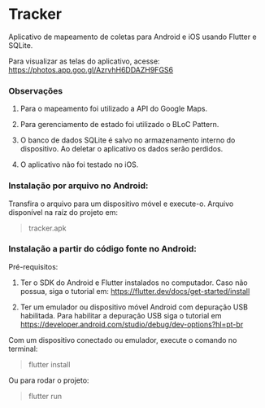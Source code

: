 # Tracker

Aplicativo de mapeamento de coletas para Android e iOS usando Flutter e SQLite.

Para visualizar as telas do aplicativo, acesse: https://photos.app.goo.gl/AzrvhH6DDAZH9FGS6


### Observações

1. Para o mapeamento foi utilizado a API do Google Maps.

2. Para gerenciamento de estado foi utilizado o BLoC Pattern.

3. O banco de dados SQLite é salvo no armazenamento interno do dispositivo. Ao deletar o aplicativo os dados serão perdidos.

4. O aplicativo não foi testado no iOS.


### Instalação por arquivo no Android:

Transfira o arquivo para um dispositivo móvel e execute-o. Arquivo disponível na raíz do projeto em:  

> tracker.apk

### Instalação a partir do código fonte no Android:

Pré-requisitos: 

1. Ter o SDK do Android e Flutter instalados no computador. 
Caso não possua, siga o tutorial em: https://flutter.dev/docs/get-started/install

2. Ter um emulador ou dispositivo móvel Android com depuração USB habilitada. 
Para habilitar a depuração USB siga o tutorial em https://developer.android.com/studio/debug/dev-options?hl=pt-br

Com um dispositivo conectado ou emulador, execute o comando no terminal:
> flutter install

Ou para rodar o projeto:
> flutter run








